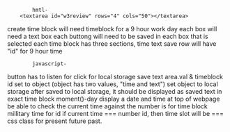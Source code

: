         

            hmtl-
        <textarea id="w3review" rows="4" cols="50"></textarea> 
create time block
will need timeblock for a 9 hour work day
each box will need a text box 
each buttong will need to be saved in each box that is selected
each time block has three sections,
    time
    text
    save
row will have "id" for 9 hour time






            javascript-
button has to listen for click for local storage save
text area.val & timeblock id set to object (object has two values, "time and text")
set object to local storage
after saved to local storage, it should be displayed as saved text in exact time block
            moment()-day
display a date and time at top of webpage
be able to check the current time against the number is for time block
millitary time for id
if current time === number id, then time slot will be === 
css class for present future past.



